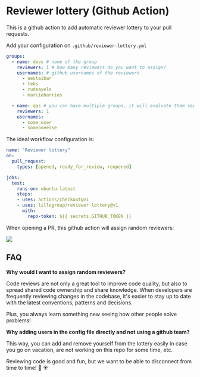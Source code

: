 # Reviewer lottery (Github Action)

This is a github action to add automatic reviewer lottery to your pull requests.

Add your configuration on `.github/reviewer-lottery.yml`

```yaml
groups:
  - name: devs # name of the group
    reviewers: 1 # how many reviewers do you want to assign?
    usernames: # github usernames of the reviewers
      - uesteibar
      - tebs
      - rudeayelo
      - marciobarrios

  - name: qas # you can have multiple groups, it will evaluate them separately
    reviewers: 1
    usernames:
      - some_user
      - someoneelse
```

The ideal workflow configuration is:

```yaml
name: "Reviewer lottery"
on:
  pull_request:
    types: [opened, ready_for_review, reopened]

jobs:
  test:
    runs-on: ubuntu-latest
    steps:
    - uses: actions/checkout@v1
    - uses: lillegroup/reviewer-lottery@v1
      with:
        repo-token: ${{ secrets.GITHUB_TOKEN }}
```


When opening a PR, this github action will assign random reviewers:

![](./img/assignation_example.png)


## FAQ

**Why would I want to assign random reviewers?**

Code reviews are not only a great tool to improve code quality, but also to spread
shared code ownership and share knowledge. When developers are frequently reviewing
changes in the codebase, it's easier to stay up to date with the latest conventions,
patterns and decisions.

Plus, you always learn something new seeing how other people solve problems!


**Why adding users in the config file directly and not using a github team?**

This way, you can add and remove yourself from the lottery easily in case you go on vacation,
are not working on this repo for some time, etc.

Reviewing code is good and fun, but we want to be able to disconnect from time to time! :palm_tree: :sunny:
